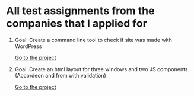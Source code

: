# All test assignments from the companies that I applied for

1) Goal: Create a command line tool to check if site was made with WordPress

   [Go to the project](https://github.com/Vyachowski/test-tasks/tree/main/check_wordpress_cms_cli)
2) Goal: Create an html layout for three windows and two JS components (Accordeon and from with validation)

   [Go to the project](https://github.com/Vyachowski/test-tasks/tree/main/liga_a)

